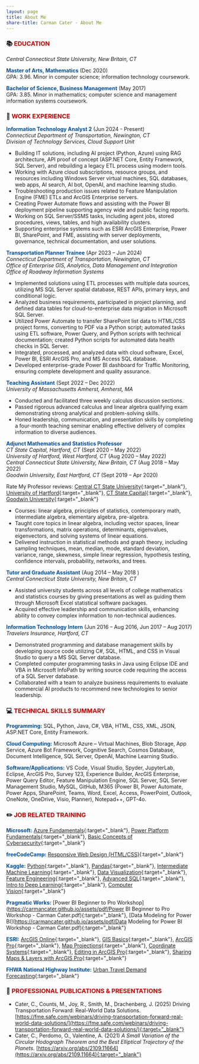 ```yaml
---
layout: page
title: About Me
share-title: Carman Cater - About Me
---
```


### :books: <span style="color: #C00000">EDUCATION</span>

*Central Connecticut State University, New Britain, CT*  

<span style="color: #004E9A">**Master of Arts, Mathematics**</span> (Dec 2020)  
GPA: 3.96. Minor in computer science; information technology coursework.  

<span style="color: #004E9A">**Bachelor of Science, Business Management**</span> (May 2017)  
GPA: 3.85. Minor in mathematics; computer science and management information systems coursework.

### :office: <span style="color: #C00000">WORK EXPERIENCE</span>

<span style="color: #004E9A">**Information Technology Analyst 2**</span> (Jun 2024 - Present)   
*Connecticut Department of Transportation, Newington, CT*  
*Division of Technology Services, Cloud Support Unit*  
- Building IT solutions, including AI project (Python, Azure) using RAG architecture, API proof of concept (ASP.NET Core, Entity Framework, SQL Server), and rebuilding a legacy ETL process using modern tools.
- Working with Azure cloud subscriptions, resource groups, and resources including Windows Server virtual machines, SQL databases, web apps, AI search, AI bot, OpenAI, and machine learning studio.
- Troubleshooting production issues related to Feature Manipulation Engine (FME) ETLs and ArcGIS Enterprise servers.
- Creating Power Automate flows and assisting with the Power BI deployment pipeline supporting agency wide and public facing reports.
- Working on SQL Server/SSMS tasks, including agent jobs, stored procedures, views, tables, and high availability clusters.
- Supporting enterprise systems such as ESRI ArcGIS Enterprise, Power BI, SharePoint, and FME, assisting with server deployments, governance, technical documentation, and user solutions.



<span style="color: #004E9A">**Transportation Planner Trainee**</span>  (Apr 2023 – Jun 2024)  
*Connecticut Department of Transportation, Newington, CT*  
*Office of Enterprise GIS, Analytics, Data Management and Integration*  
*Office of Roadway Information Systems*
- Implemented solutions using ETL processes with multiple data sources, utilizing MS SQL Server spatial database, REST APIs, primary keys, and conditional logic.
- Analyzed business requirements, participated in project planning, and defined data tables for cloud-to-enterprise data migration in Microsoft SQL Server.
- Utilized Power Automate to transfer SharePoint list data to HTML/CSS project forms, converting to PDF via a Python script; automated tasks using ETL software, Power Query, and Python scripts with technical documentation; created Python scripts for automated data health checks in SQL Server.
- Integrated, processed, and analyzed data with cloud software, Excel, Power BI, ESRI ArcGIS Pro, and MS Access SQL database.
- Developed enterprise-grade Power BI dashboard for Traffic Monitoring, ensuring complete development and quality assurance.

<span style="color: #004E9A">**Teaching Assistant**</span> (Sept 2022 – Dec 2022)  
*University of Massachusetts Amherst, Amherst, MA* 
- Conducted and facilitated three weekly calculus discussion sections.
- Passed rigorous advanced calculus and linear algebra qualifying exam demonstrating strong analytical and problem-solving skills.
- Honed leadership, communication, and presentation skills by completing a four-month teaching seminar enabling effective delivery of complex information to diverse audiences.

<span style="color: #004E9A">**Adjunct Mathematics and Statistics Professor**</span>  
*CT State Capital, Hartford, CT* (Sept 2020 – May 2022)  
*University of Hartford, West Hartford, CT* (Aug 2020 – May 2022)  
*Central Connecticut State University, New Britain, CT* (Aug 2018 – May 2022)  
*Goodwin University, East Hartford, CT* (Sept 2019 – Apr 2020)

Rate My Professor reviews: [Central CT State University](https://www.ratemyprofessors.com/professor/2398329){:target="_blank"}, [University of Hartford](https://www.ratemyprofessors.com/professor/2619271){:target="_blank"}, [CT State Capital](https://www.ratemyprofessors.com/professor/2619272){:target="_blank"}, [Goodwin University](https://www.ratemyprofessors.com/professor/2523642){:target="_blank"}
- Courses: linear algebra, principles of statistics, contemporary math, intermediate algebra, elementary algebra, pre-algebra.        
- Taught core topics in linear algebra, including vector spaces, linear transformations, matrix operations, determinants, eigenvalues, eigenvectors, and solving systems of linear equations.
- Delivered instruction in statistical methods and graph theory, including sampling techniques, mean, median, mode, standard deviation, variance, range, skewness, simple linear regression, hypothesis testing, confidence intervals, probability, networks, and trees.

<span style="color: #004E9A">**Tutor and Graduate Assistant**</span> (Aug 2014 – May 2018 )  
*Central Connecticut State University, New Britain, CT* 
- Assisted university students across all levels of college mathematics and statistics courses by giving presentations as well as guiding them through Microsoft Excel statistical software packages.
- Acquired effective leadership and communication skills, enhancing ability to convey complex information to non-technical audiences.


<span style="color: #004E9A">**Information Technology Intern**</span> (Jun 2016 – Aug 2016, Jun 2017 – Aug 2017)  
*Travelers Insurance, Hartford, CT*  
- Demonstrated programming and database management skills by developing source code utilizing C#, SQL, HTML, and CSS in Visual Studio to query a MS SQL Server database. 
- Completed computer programming tasks in Java using Eclipse IDE and VBA in Microsoft InfoPath by writing source code requiring the access of a SQL Server database.
- Collaborated with a team to analyze business requirements to evaluate commercial AI products to recommend new technologies to senior leadership.

### :computer: <span style="color: #C00000">TECHNICAL SKILLS SUMMARY</span>

<span style="color: #004E9A">**Programming:**</span> SQL, Python, Java, C#, VBA, HTML, CSS, XML, JSON, ASP.NET Core, Entity Framework.

<span style="color: #004E9A">**Cloud Computing:**</span> Microsoft Azure – Virtual Machines, Blob Storage, App Service, Azure Bot Framework, Cognitive Search, Cosmos Database, Document Intelligence, SQL Server, OpenAI, Machine Learning Studio.

<span style="color: #004E9A">**Software/Applications:**</span> VS Code, Visual Studio, Spyder, JupyterLab, Eclipse, ArcGIS Pro, Survey 123, Experience Builder, ArcGIS Enterprise, Power Query Editor, Feature Manipulation Engine, SQL Server, SQL Server Management Studio, MySQL, GitHub, M365 (Power BI, Power Automate, Power Apps, SharePoint, Teams, Word, Excel, Access, PowerPoint, Outlook, OneNote, OneDrive, Visio, Planner), Notepad++, GPT-4o.

### :pencil2: <span style="color: #C00000">JOB RELATED TRAINING</span>

<span style="color: #004E9A">**Microsoft:**</span> [Azure Fundamentals](https://learn.microsoft.com/en-us/users/carmancater/transcript/dg8qqte0kn16o9j?tab=tab-learning-paths){:target="_blank"}, [Power Platform Fundamentals](https://learn.microsoft.com/en-us/users/carmancater/transcript/dg8qqte0kn16o9j?tab=tab-learning-paths){:target="_blank"}, [Basic Concepts of Cybersecurity](https://learn.microsoft.com/en-us/users/carmancater/transcript/dg8qqte0kn16o9j?tab=tab-learning-paths){:target="_blank"}

<span style="color: #004E9A">**freeCodeCamp:**</span> [Responsive Web Design (HTML/CSS)](https://www.freecodecamp.org/certification/niteoneuaf/responsive-web-design){:target="_blank"}

<span style="color: #004E9A">**Kaggle:**</span> [Python](https://www.kaggle.com/learn/certification/ccater/python){:target="_blank"}, [Pandas](https://www.kaggle.com/learn/certification/ccater/pandas){:target="_blank"}, [Intermediate Machine Learning](https://www.kaggle.com/learn/certification/ccater/intermediate-machine-learning){:target="_blank"}, [Data Visualization](https://www.kaggle.com/learn/certification/ccater/data-visualization){:target="_blank"}, [Feature Engineering](https://www.kaggle.com/learn/certification/ccater/feature-engineering){:target="_blank"}, [Advanced SQL](https://www.kaggle.com/learn/certification/ccater/advanced-sql){:target="_blank"}, [Intro to Deep Learning](https://www.kaggle.com/learn/certification/ccater/intro-to-deep-learning){:target="_blank"}, [Computer Vision](https://www.kaggle.com/learn/certification/ccater/computer-vision){:target="_blank"}

<span style="color: #004E9A">**Pragmatic Works:**</span> [Power BI Beginner to Pro Workshop](https://carmancater.github.io/assets/pdf/Power BI Beginner to Pro Workshop - Carman Cater.pdf){:target="_blank"}, [Data Modeling for Power BI](https://carmancater.github.io/assets/pdf/Data Modeling for Power BI Workshop - Carman Cater.pdf){:target="_blank"}

<span style="color: #004E9A">**ESRI:**</span> [ArcGIS Online](https://www.esri.com/training/TrainingRecord/Certificate/niteoneuaf/63f397c9d7c0ad50296133a0/300){:target="_blank"}, [GIS Basics](https://www.esri.com/training/TrainingRecord/Certificate/carman.cater_CTDOT/64b6ac3a4a632523fe3afb64/240){:target="_blank"}, [ArcGIS Pro](https://www.esri.com/training/TrainingRecord/Certificate/carman.cater_CTDOT/64cbf5a958ad78436f8e0ea5/240){:target="_blank"}, [Map Projections](https://www.esri.com/training/TrainingRecord/Certificate/carman.cater_CTDOT/654a81cbc2e70746bde1b7de/300){:target="_blank"}, [Coordinate Systems](https://www.esri.com/training/TrainingRecord/Certificate/carman.cater_CTDOT/65b080cb498903513abf54e0/300){:target="_blank"}, [Editing in ArcGIS Pro](https://www.esri.com/training/TrainingRecord/Certificate/carman.cater_CTDOT/6608276001ad13002759e586/240){:target="_blank"}, [Sharing Maps & Layers with ArcGIS Pro](https://www.esri.com/training/TrainingRecord/Certificate/carman.cater_CTDOT/6611e0626e9a9a13a9f81e0a/240){:target="_blank"}

<span style="color: #004E9A">**FHWA National Highway Institute:**</span> [Urban Travel Demand Forecasting](https://www.nhi.fhwa.dot.gov/downloads/catalog/FHWA-NHI-152054.pdf){:target="_blank"}

### :page_facing_up: <span style="color: #C00000">PROFESSIONAL PUBLICATIONS & PRESENTATIONS</span>

- Cater, C., Counts, M., Joy, R., Smith, M., Drachenberg, J. (2025) Driving Transportation Forward: Real-World Data Solutions. [https://fme.safe.com/webinars/driving-transportation-forward-real-world-data-solutions/](https://fme.safe.com/webinars/driving-transportation-forward-real-world-data-solutions/){:target="_blank"}
- Cater, C., Perdomo, O., Valentine, A. (2021) *A Small Variation of the Circular Hodograph Theorem and the Best Elliptical Trajectory of the Planets.*  [https://arxiv.org/abs/2109.11664](https://arxiv.org/abs/2109.11664){:target="_blank"}